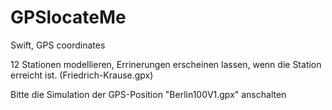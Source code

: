 # GPSlocateMe
Swift, GPS coordinates

12 Stationen  modellieren, Errinerungen erscheinen lassen, wenn die Station erreicht ist. (Friedrich-Krause.gpx)

Bitte die Simulation der GPS-Position "Berlin100V1.gpx" anschalten
